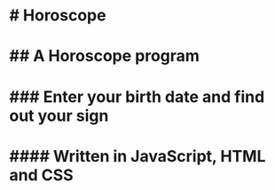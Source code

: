 # \# Horoscope

# \## A Horoscope program

# \### Enter your birth date and find out your sign

# \#### Written in JavaScript, HTML and CSS

